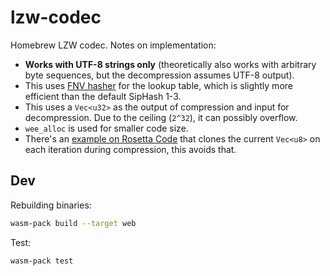 # lzw-codec

Homebrew LZW codec. Notes on implementation:

- **Works with UTF-8 strings only** (theoretically also works with arbitrary byte sequences, but the decompression assumes UTF-8 output).
- This uses [FNV hasher](https://crates.io/crates/fnv) for the lookup table, which is slightly more efficient than the default SipHash 1-3.
- This uses a `Vec<u32>` as the output of compression and input for decompression. Due to the ceiling (`2^32`), it can possibly overflow.
- `wee_alloc` is used for smaller code size.
- There's an [example on Rosetta Code](https://rosettacode.org/wiki/LZW_compression#Rust) that clones the current `Vec<u8>` on each iteration during compression, this avoids that.

## Dev

Rebuilding binaries:

```sh
wasm-pack build --target web
```

Test:

```sh
wasm-pack test
```
